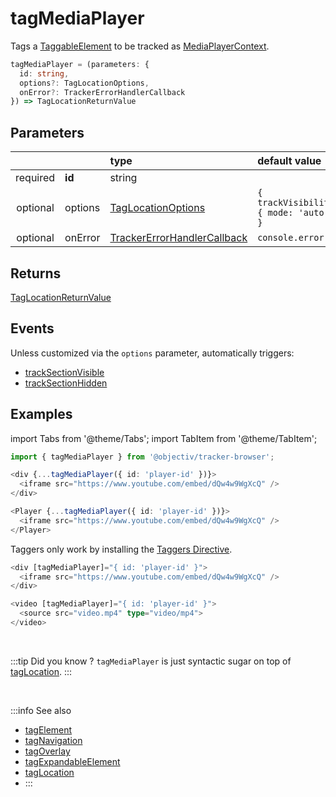 # tagMediaPlayer

Tags a [TaggableElement](/tracking/api-reference/definitions/TaggableElement.md) to be tracked as [MediaPlayerContext](/taxonomy/location-contexts/MediaPlayerContext.md).

```typescript
tagMediaPlayer = (parameters: {
  id: string,
  options?: TagLocationOptions,
  onError?: TrackerErrorHandlerCallback
}) => TagLocationReturnValue
```

## Parameters
|          |         | type                                                                                               | default value
| :-:      | :--     | :--                                                                                                | :--           
| required | **id**  | string                                                                                             |
| optional | options | [TagLocationOptions](/tracking/api-reference/definitions/TagLocationOptions.md)                    | `{ trackVisibility: { mode: 'auto' } }`
| optional | onError | [TrackerErrorHandlerCallback](/tracking/api-reference/definitions/TrackerErrorHandlerCallback.md) | `console.error`

## Returns
[TagLocationReturnValue](/tracking/api-reference/definitions/TagLocationReturnValue.md)

## Events
Unless customized via the `options` parameter, automatically triggers:

- [trackSectionVisible](/tracking/api-reference/eventTrackers/trackSectionVisible.md)
- [trackSectionHidden](/tracking/api-reference/eventTrackers/trackSectionHidden.md)

## Examples

import Tabs from '@theme/Tabs';
import TabItem from '@theme/TabItem';

<Tabs>
  <TabItem value="react" label="React" default>

```typescript jsx
import { tagMediaPlayer } from '@objectiv/tracker-browser';
```

```typescript jsx
<div {...tagMediaPlayer({ id: 'player-id' })}>
  <iframe src="https://www.youtube.com/embed/dQw4w9WgXcQ" />  
</div>
```

```typescript jsx
<Player {...tagMediaPlayer({ id: 'player-id' })}>
  <iframe src="https://www.youtube.com/embed/dQw4w9WgXcQ" />
</Player>
```

  </TabItem>
  <TabItem value="angular" label="Angular">

Taggers only work by installing the [Taggers Directive](/tracking/how-to-guides/angular/getting-started.md#optional---configure-taggers-directive).

```typescript jsx
<div [tagMediaPlayer]="{ id: 'player-id' }">
  <iframe src="https://www.youtube.com/embed/dQw4w9WgXcQ" />  
</div>
```

```typescript jsx
<video [tagMediaPlayer]="{ id: 'player-id' }">
  <source src="video.mp4" type="video/mp4">
</video>
```

  </TabItem>
</Tabs>

<br />

:::tip Did you know ?
`tagMediaPlayer` is just syntactic sugar on top of [tagLocation](/tracking/api-reference/locationTaggers/tagLocation.md).
:::

<br />


:::info See also
- [tagElement](/tracking/api-reference/locationTaggers/tagElement.md)
- [tagNavigation](/tracking/api-reference/locationTaggers/tagNavigation.md)
- [tagOverlay](/tracking/api-reference/locationTaggers/tagOverlay.md)
- [tagExpandableElement](/tracking/api-reference/locationTaggers/tagExpandableElement.md)
- [tagLocation](/tracking/api-reference/locationTaggers/tagLocation.md)
- :::
